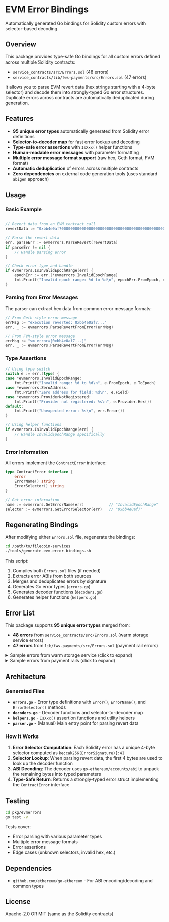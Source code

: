# EVM Error Bindings

Automatically generated Go bindings for Solidity custom errors with selector-based decoding.

## Overview

This package provides type-safe Go bindings for all custom errors defined across multiple Solidity contracts:
- `service_contracts/src/Errors.sol` (48 errors)
- `service_contracts/lib/fws-payments/src/Errors.sol` (47 errors)

It allows you to parse EVM revert data (hex strings starting with a 4-byte selector) and decode them into strongly-typed Go error structures. Duplicate errors across contracts are automatically deduplicated during generation.

## Features

- **95 unique error types** automatically generated from Solidity error definitions
- **Selector-to-decoder map** for fast error lookup and decoding
- **Type-safe error assertions** with `IsXxx()` helper functions
- **Human-readable error messages** with parameter formatting
- **Multiple error message format support** (raw hex, Geth format, FVM format)
- **Automatic deduplication** of errors across multiple contracts
- **Zero dependencies** on external code generation tools (uses standard `abigen` approach)

## Usage

### Basic Example

```go

// Revert data from an EVM contract call
revertData := "0xbb4e0af7000000000000000000000000000000000000000000000000000000000000003a..."

// Parse the revert data
err, parseErr := evmerrors.ParseRevert(revertData)
if parseErr != nil {
    // Handle parsing error
}

// Check error type and handle
if evmerrors.IsInvalidEpochRange(err) {
    epochErr := err.(*evmerrors.InvalidEpochRange)
    fmt.Printf("Invalid epoch range: %d to %d\n", epochErr.FromEpoch, epochErr.ToEpoch)
}
```

### Parsing from Error Messages

The parser can extract hex data from common error message formats:

```go
// From Geth-style error message
errMsg := "execution reverted: 0xbb4e0af7..."
err, _ := evmerrors.ParseRevertFromError(errMsg)

// From FVM-style error message
errMsg := "vm error=[0xbb4e0af7...]"
err, _ := evmerrors.ParseRevertFromError(errMsg)
```

### Type Assertions

```go
// Using type switch
switch e := err.(type) {
case *evmerrors.InvalidEpochRange:
    fmt.Printf("Invalid range: %d to %d\n", e.FromEpoch, e.ToEpoch)
case *evmerrors.ZeroAddress:
    fmt.Printf("Zero address for field: %d\n", e.Field)
case *evmerrors.ProviderNotRegistered:
    fmt.Printf("Provider not registered: %s\n", e.Provider.Hex())
default:
    fmt.Printf("Unexpected error: %s\n", err.Error())
}

// Using helper functions
if evmerrors.IsInvalidEpochRange(err) {
    // Handle InvalidEpochRange specifically
}
```

### Error Information

All errors implement the `ContractError` interface:

```go
type ContractError interface {
    error
    ErrorName() string
    ErrorSelector() string
}

// Get error information
name := evmerrors.GetErrorName(err)           // "InvalidEpochRange"
selector := evmerrors.GetErrorSelector(err)   // "0xbb4e0af7"
```

## Regenerating Bindings

After modifying either `Errors.sol` file, regenerate the bindings:

```bash
cd /path/to/filecoin-services
./tools/generate-evm-error-bindings.sh
```

This script:
1. Compiles both `Errors.sol` files (if needed)
2. Extracts error ABIs from both sources
3. Merges and deduplicates errors by signature
4. Generates Go error types (`errors.go`)
5. Generates decoder functions (`decoders.go`)
6. Generates helper functions (`helpers.go`)

## Error List

This package supports **95 unique error types** merged from:
- **48 errors** from `service_contracts/src/Errors.sol` (warm storage service errors)
- **47 errors** from `lib/fws-payments/src/Errors.sol` (payment rail errors)

<details>
<summary>Sample errors from warm storage service (click to expand)</summary>

- `CDNPaymentAlreadyTerminated(uint256 dataSetId)`
- `CacheMissPaymentAlreadyTerminated(uint256 dataSetId)`
- `ChallengeWindowTooEarly(uint256 dataSetId, uint256 windowStart, uint256 nowBlock)`
- `DataSetNotRegistered(uint256 dataSetId)`
- `DataSetPaymentBeyondEndEpoch(uint256 dataSetId, uint256 pdpEndEpoch, uint256 currentBlock)`
- `DivisionByZero()`
- `FilBeamServiceNotConfigured(uint256 dataSetId)`
- `InvalidChallengeCount(uint256 dataSetId, uint256 minExpected, uint256 actual)`
- `InvalidEpochRange(uint256 fromEpoch, uint256 toEpoch)`
- `MaxProvingPeriodZero()`
- `ProviderNotRegistered(address provider)`
- `ProvingPeriodPassed(uint256 dataSetId, uint256 deadline, uint256 nowBlock)`
- `ZeroAddress(uint8 field)`

</details>

<details>
<summary>Sample errors from payment rails (click to expand)</summary>

- `CannotSettleFutureEpochs(uint256 railId, uint256 maxAllowedEpoch, uint256 attemptedEpoch)`
- `InsufficientFundsForSettlement(address token, address from, uint256 available, uint256 required)`
- `InsufficientLockupForSettlement(address token, address from, uint256 available, uint256 required)`
- `LockupExceedsFundsInvariant(address token, address account, uint256 lockupCurrent, uint256 fundsCurrent)`
- `OperatorRateAllowanceExceeded(uint256 allowed, uint256 attemptedUsage)`
- `RailAlreadyTerminated(uint256 railId)`
- `RailNotAssociated(uint256 railId)`

</details>

## Architecture

### Generated Files

- **`errors.go`** - Error type definitions with `Error()`, `ErrorName()`, and `ErrorSelector()` methods
- **`decoders.go`** - Decoder functions and selector-to-decoder map
- **`helpers.go`** - `IsXxx()` assertion functions and utility helpers
- **`parser.go`** - (Manual) Main entry point for parsing revert data

### How It Works

1. **Error Selector Computation**: Each Solidity error has a unique 4-byte selector computed as `keccak256(ErrorSignature)[:4]`
2. **Selector Lookup**: When parsing revert data, the first 4 bytes are used to look up the decoder function
3. **ABI Decoding**: The decoder uses `go-ethereum/accounts/abi` to unpack the remaining bytes into typed parameters
4. **Type-Safe Return**: Returns a strongly-typed error struct implementing the `ContractError` interface

## Testing

```bash
cd pkg/evmerrors
go test -v
```

Tests cover:
- Error parsing with various parameter types
- Multiple error message formats
- Error assertions
- Edge cases (unknown selectors, invalid hex, etc.)

## Dependencies

- `github.com/ethereum/go-ethereum` - For ABI encoding/decoding and common types

## License

Apache-2.0 OR MIT (same as the Solidity contracts)
